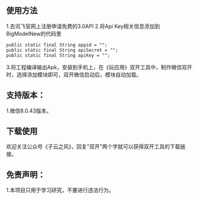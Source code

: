 
## 使用方法 
1.去讯飞官网上注册申请免费的3.0API 
2.将Api Key相关信息添加到BigModelNew的代码里 
````
public static final String appid = "";
public static final String apiSecret = "";
public static final String apiKey = "";
```` 
3.将工程编译输出Apk，安装到手机上，在《玩应用》双开工具中，制作微信双开时，选择添加模块即可，双开微信启动后，模块自动加载。 


## 支持版本： 
1.微信8.0.43版本。

## 下载使用
欢迎关注公众号《子云之风》，回复"双开"两个字就可以获得双开工具的下载链接。

## 免责声明：
1.本项目只用于学习研究，不要进行违法行为。